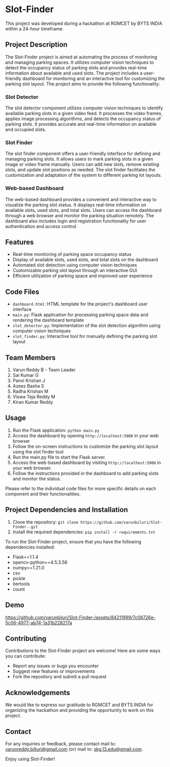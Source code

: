 # Slot-Finder

This project was developed during a hackathon at RGMCET by BYTS INDIA within a 24-hour timeframe.

## Project Description

The Slot-Finder project is aimed at automating the process of monitoring and managing parking spaces. It utilizes computer vision techniques to detect the occupancy status of parking slots and provides real-time information about available and used slots. The project includes a user-friendly dashboard for monitoring and an interactive tool for customizing the parking slot layout. The project aims to provide the following functionality:

### Slot Detector
The slot detector component utilizes computer vision techniques to identify available parking slots in a given video feed. It processes the video frames, applies image processing algorithms, and detects the occupancy status of parking slots. It provides accurate and real-time information on available and occupied slots.

### Slot Finder
The slot finder component offers a user-friendly interface for defining and managing parking slots. It allows users to mark parking slots in a given image or video frame manually. Users can add new slots, remove existing slots, and update slot positions as needed. The slot finder facilitates the customization and adaptation of the system to different parking lot layouts.

### Web-based Dashboard
The web-based dashboard provides a convenient and interactive way to visualize the parking slot status. It displays real-time information on available slots, used slots, and total slots. Users can access the dashboard through a web browser and monitor the parking situation remotely. The dashboard also includes login and registration functionality for user authentication and access control.

## Features

- Real-time monitoring of parking space occupancy status
- Display of available slots, used slots, and total slots on the dashboard
- Automated slot detection using computer vision techniques
- Customizable parking slot layout through an interactive GUI
- Efficient utilization of parking space and improved user experience

## Code Files

- `dashboard.html`: HTML template for the project's dashboard user interface
- `main.py`: Flask application for processing parking space data and rendering the dashboard template
- `slot_detector.py`: Implementation of the slot detection algorithm using computer vision techniques
- `slot_finder.py`: Interactive tool for manually defining the parking slot layout

## Team Members

1. Varun Reddy B - Team Leader
2. Sai Kumar G
3. Panvi Krishan J
4. Azeez Basha S
5. Radha Krishan M
6. Viswa Teja Reddy M
7. Kiran Kumar Reddy

## Usage

1. Run the Flask application: `python main.py`
2. Access the dashboard by opening `http://localhost:5000` in your web browser
3. Follow the on-screen instructions to customize the parking slot layout using the slot finder tool
4. Run the main.py file to start the Flask server.
5. Access the web-based dashboard by visiting `http://localhost:5000` in your web browser.
6. Follow the instructions provided in the dashboard to add parking slots and monitor the status.

Please refer to the individual code files for more specific details on each component and their functionalities.


## Project Dependencies  and Installation

1. Clone the repository: `git clone https://github.com/varunbiluri/Slot-Finder-.git`
2. Install the required dependencies: `pip install -r requirements.txt`


To run the Slot-Finder project, ensure that you have the following dependencies installed:

- Flask==1.1.4
- opencv-python==4.5.3.56
- numpy==1.21.0
- csv
- pickle
- itertools
- count

## Demo

https://github.com/varunbiluri/Slot-Finder-/assets/84211999/7c08726e-5c06-4977-ab74-1a31b228217a

## Contributing

  Contributions to the Slot-Finder project are welcome! Here are some ways you can contribute:

- Report any issues or bugs you encounter
- Suggest new features or improvements
- Fork the repository and submit a pull request


## Acknowledgements

We would like to express our gratitude to RGMCET and BYTS INDIA for organizing the hackathon and providing the opportunity to work on this project.

## Contact

For any inquiries or feedback, please contact
  mail to: varunreddy.billuri@gmail.com  (or) 
  mail to: skg.13.edu@gmail.com.

Enjoy using Slot-Finder!
